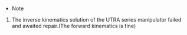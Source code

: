 * Note

1. The inverse kinematics solution of the UTRA series manipulator failed and awaited repair.(The forward kinematics is fine)
